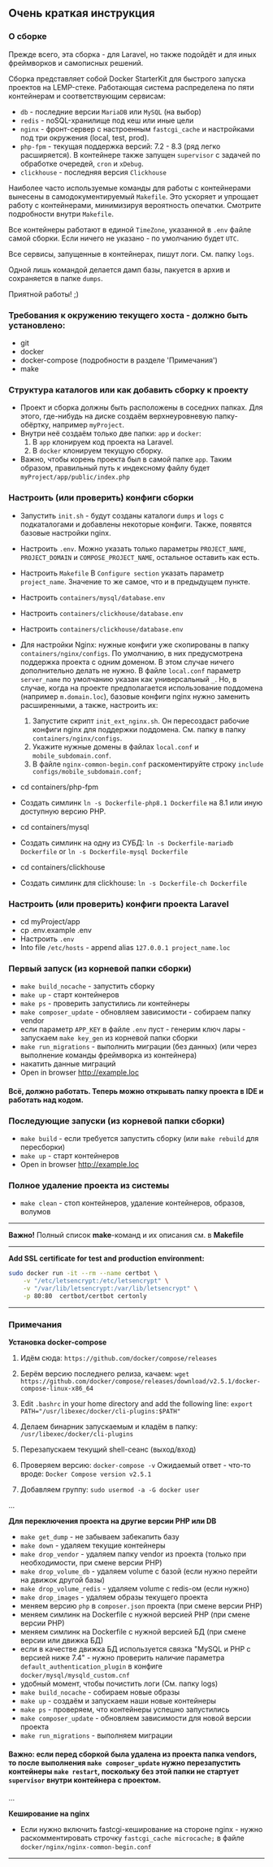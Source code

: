 ## Очень краткая инструкция

### О сборке

Прежде всего, эта сборка - для Laravel, но также подойдёт и для иных фреймворков и самописных решений.

Сборка представляет собой Docker StarterKit для быстрого запуска проектов на LEMP-стеке.
Работающая система распределена по пяти контейнерам и соответствующим сервисам:
* `db` - последние версии `MariaDB` или `MySQL` (на выбор)
* `redis` - noSQL-хранилище под кеш или иные цели
* `nginx` - фронт-сервер с настроенным `fastcgi_cache` и настройками под три окружения (local, test, prod).
* `php-fpm` - текущая поддержка версий: 7.2 - 8.3 (ряд легко расширяется). В контейнере также запущен `supervisor` с задачей по обработке очередей, `cron` и `xDebug`.
* `clickhouse` - последняя версия `Clickhouse`

Наиболее часто используемые команды для работы с контейнерами вынесены в самодокументируемый `Makefile`. Это ускоряет и упрощает работу с контейнерами, минимизируя вероятность опечатки. Смотрите подробности внутри `Makefile`. 

Все контейнеры работают в единой `TimeZone`, указанной в `.env` файле самой сборки. Если ничего не указано - по умолчанию будет `UTC`.

Все сервисы, запущенные в контейнерах, пишут логи. См. папку `logs`.

Одной лишь командой делается дамп базы, пакуется в архив и сохраняется в папке `dumps`.

Приятной работы! ;)

### Требования к окружению текущего хоста - должно быть установлено:
* git
* docker
* docker-compose (подробности в разделе 'Примечания')
* make

### Структура каталогов или как добавить сборку к проекту
* Проект и сборка должны быть расположены в соседних папках. Для этого, где-нибудь на диске создаём верхнеуровневую папку-обёртку, например `myProject`.
* Внутри неё создаём только две папки: `app` и `docker`:
   1. В `app` клонируем код проекта на Laravel.
   2. В `docker` клонируем текущую сборку.
* Важно, чтобы корень проекта был в самой папке `app`. Таким образом, правильный путь к индексному файлу будет `myProject/app/public/index.php`

### Настроить (или проверить) конфиги сборки
* Запустить `init.sh` - будут созданы каталоги `dumps` и `logs` с подкаталогами и добавлены некоторые конфиги. Также, появятся базовые настройки nginx.

* Настроить `.env`. Можно указать только параметры `PROJECT_NAME`, `PROJECT_DOMAIN` и `COMPOSE_PROJECT_NAME`, остальное оставить как есть.

* Настроить `Makefile` В `Configure section` указать параметр `project_name`. Значение то же самое, что и в предыдущем пункте.

* Настроить `containers/mysql/database.env`
 
* Настроить `containers/clickhouse/database.env`

* Настроить `containers/clickhouse/database.env`

* Для настройки Nginx: нужные конфиги уже скопированы в папку `containers/nginx/configs`. По умолчанию, в них предусмотрена поддержка проекта с одним доменом. В этом случае ничего дополнительно делать не нужно. В файле `local.conf` параметр `server_name` по умолчанию указан как универсальный `_`. Но, в случае, когда на проекте предполагается использование поддомена (например `m.domain.loc`), базовые конфиги nginx нужно заменить расширенными, а также, настроить их:
  1. Запустите скрипт `init_ext_nginx.sh`. Он пересоздаст рабочие конфиги nginx для поддержки поддомена. См. папку в папку `containers/nginx/configs`.
  2. Укажите нужные домены в файлах `local.conf` и `mobile_subdomain.conf`.
  3. В файле `nginx-common-begin.conf` раскоментируйте строку `include configs/mobile_subdomain.conf;` 

* cd containers/php-fpm
* Создать симлинк `ln -s Dockerfile-php8.1 Dockerfile` на 8.1 или иную доступную версию PHP.

* cd containers/mysql
* Создать симлинк на одну из СУБД: `ln -s Dockerfile-mariadb Dockerfile` or `ln -s Dockerfile-mysql Dockerfile`

* cd containers/clickhouse
* Создать симлинк для clickhouse: `ln -s Dockerfile-ch Dockerfile`

### Настроить (или проверить) конфиги проекта Laravel
* cd myProject/app
* cp .env.example .env
* Настроить `.env`
* Into file `/etc/hosts` - append alias `127.0.0.1 project_name.loc`

### Первый запуск (из корневой папки сборки)
* `make build_nocache` - запустить сборку
* `make up` - старт контейнеров
* `make ps` - проверить запустились ли контейнеры
* `make composer_update` - обновляем зависимости - собираем папку vendor
* если параметр `APP_KEY` в файле `.env` пуст - генерим ключ лары - запускаем `make key_gen` из корневой папки сборки
* `make run_migrations` - выполнить миграции (без данных) (или через выполнение команды фреймворка из контейнера) 
* накатить данные миграций 
* Open in browser http://example.loc

#### Всё, должно работать. Теперь можно открывать папку проекта в IDE и работать над кодом.

### Последующие запуски (из корневой папки сборки)
* `make build` - если требуется запустить сборку (или `make rebuild` для пересборки)
* `make up` - старт контейнеров
* Open in browser http://example.loc

### Полное удаление проекта из системы
* `make clean` - стоп контейнеров, удаление контейнеров, образов, волумов

---

**Важно!** Полный список **make**-команд и их описания см. в **Makefile**

---

**Add SSL certificate for test and production environment:**
```bash
sudo docker run -it --rm --name certbot \
    -v "/etc/letsencrypt:/etc/letsencrypt" \
    -v "/var/lib/letsencrypt:/var/lib/letsencrypt" \
    -p 80:80  certbot/certbot certonly
```

---

### Примечания

**Установка docker-compose**

1. Идём сюда:
`https://github.com/docker/compose/releases`

2. Берём версию последнего релиза, качаем:
`wget https://github.com/docker/compose/releases/download/v2.5.1/docker-compose-linux-x86_64`

3. Edit `.bashrc` in your home directory and add the following line:
`export PATH="/usr/libexec/docker/cli-plugins:$PATH"`

4. Делаем бинарник запускаемым и кладём в папку:
`/usr/libexec/docker/cli-plugins`

5. Перезапускаем текущий shell-сеанс (выход/вход)

6. Проверяем версию:
`docker-compose -v`
Ожидаемый ответ - что-то вроде: 
`Docker Compose version v2.5.1`

7. Добавляем группу:
`sudo usermod -a -G docker user`

...

**Для переключения проекта на другие версии PHP или DB**
* `make get_dump` - не забываем забекапить базу
* `make down` - удаляем текущие контейнеры
* `make drop_vendor` - удаляем папку vendor из проекта (только при необходимости, при смене версии PHP)
* `make drop_volume_db` - удаляем volume с базой (если нужно перейти на движок другой базы)
* `make drop_volume_redis` - удаляем volume с redis-ом (если нужно)
* `make drop_images` - удаляем образы текущего проекта
* меняем версию `php` в `composer.json` проекта (при смене версии PHP)
* меняем симлинк на Dockerfile с нужной версией PHP (при смене версии PHP)
* меняем симлинк на Dockerfile с нужной версией БД (при смене версии или движка БД)
* если в качестве движка БД используется связка "MySQL и PHP с версией ниже 7.4" - нужно проверить наличие параметра `default_authentication_plugin` в конфиге `docker/mysql/mysqld_custom.cnf`
* удобный момент, чтобы почистить логи (См. папку logs)
* `make build_nocache` - собираем новые образы
* `make up` - создаём и запускаем наши новые контейнеры
* `make ps` - проверяем, что контейнеры успешно запустились
* `make composer_update` - обновляем зависимости для новой версии проекта
* `make run_migrations` - выполняем миграции
#### Важно: если перед сборкой была удалена из проекта папка vendors, то после выполнения `make composer_update` нужно перезапустить контейнеры `make restart`, поскольку без этой папки не стартует `supervisor` внутри контейнера с проектом.  

...

**Кеширование на nginx**
* Если нужно включить fastcgi-кеширование на стороне nginx - нужно раскомментировать строчку `fastcgi_cache microcache;` в файле `docker/nginx/nginx-common-begin.conf`

---
